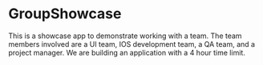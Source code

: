 # GroupShowcase
This is a showcase app to demonstrate working with a team. The team members involved are a UI team, IOS development team, a QA team, and a project manager. We are building an application with a 4 hour time limit.
